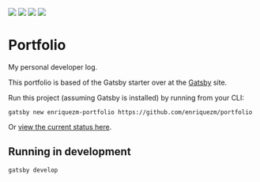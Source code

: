 ![](https://img.shields.io/badge/Gatsby-v2-brightgreen.svg?logo=appveyor&longCache=true&style=flat-square)
![](https://img.shields.io/npm/v/npm.svg?logo=appveyor&longCache=true&style=flat-square)
![](https://img.shields.io/github/repo-size/badges/shields.svg)
![](https://img.shields.io/hackage-deps/v/lens.svg)

# Portfolio

My personal developer log.

This portfolio is based of the Gatsby starter over at the [Gatsby](https://www.gatsbyjs.org/) site.

Run this project (assuming Gatsby is installed) by running from your CLI:
```
gatsby new enriquezm-portfolio https://github.com/enriquezm/portfolio
```

Or [view the current status here](https://focused-brattain-9bb11b.netlify.com/).

## Running in development
`gatsby develop`
